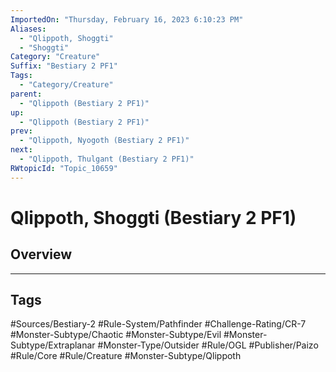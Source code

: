 ```yaml
---
ImportedOn: "Thursday, February 16, 2023 6:10:23 PM"
Aliases:
  - "Qlippoth, Shoggti"
  - "Shoggti"
Category: "Creature"
Suffix: "Bestiary 2 PF1"
Tags:
  - "Category/Creature"
parent:
  - "Qlippoth (Bestiary 2 PF1)"
up:
  - "Qlippoth (Bestiary 2 PF1)"
prev:
  - "Qlippoth, Nyogoth (Bestiary 2 PF1)"
next:
  - "Qlippoth, Thulgant (Bestiary 2 PF1)"
RWtopicId: "Topic_10659"
---
```

# Qlippoth, Shoggti (Bestiary 2 PF1)
## Overview

---
## Tags
#Sources/Bestiary-2 #Rule-System/Pathfinder #Challenge-Rating/CR-7 #Monster-Subtype/Chaotic #Monster-Subtype/Evil #Monster-Subtype/Extraplanar #Monster-Type/Outsider #Rule/OGL #Publisher/Paizo #Rule/Core #Rule/Creature #Monster-Subtype/Qlippoth

